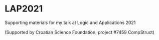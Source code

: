 # LAP2021
Supporting materials for my talk at Logic and Applications 2021

(Supported by Croatian Science Foundation, project #7459 CompStruct)

